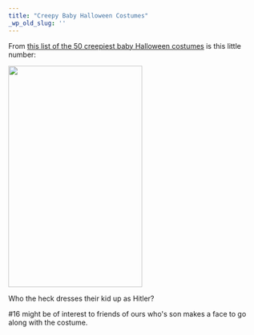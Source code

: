 ```yaml
---
title: "Creepy Baby Halloween Costumes"
_wp_old_slug: ''
---
```

<p>From <a href="http://www.bestweekever.tv/2010-10-14/the-50-creepiest-baby-halloween-costumes/">this list of the 50 creepiest baby Halloween costumes</a> is this little number:</p>
<p><img src="https://chrisenns.com/wp-content/uploads/2010/10/hitlerbaby.jpeg" alt="" title="hitlerbaby" width="267" height="443" class="aligncenter size-full wp-image-17827" /></p>
<p>Who the heck dresses their kid up as Hitler?</p>
<p>#16 might be of interest to friends of ours who's son makes a face to go along with the costume.</p>
